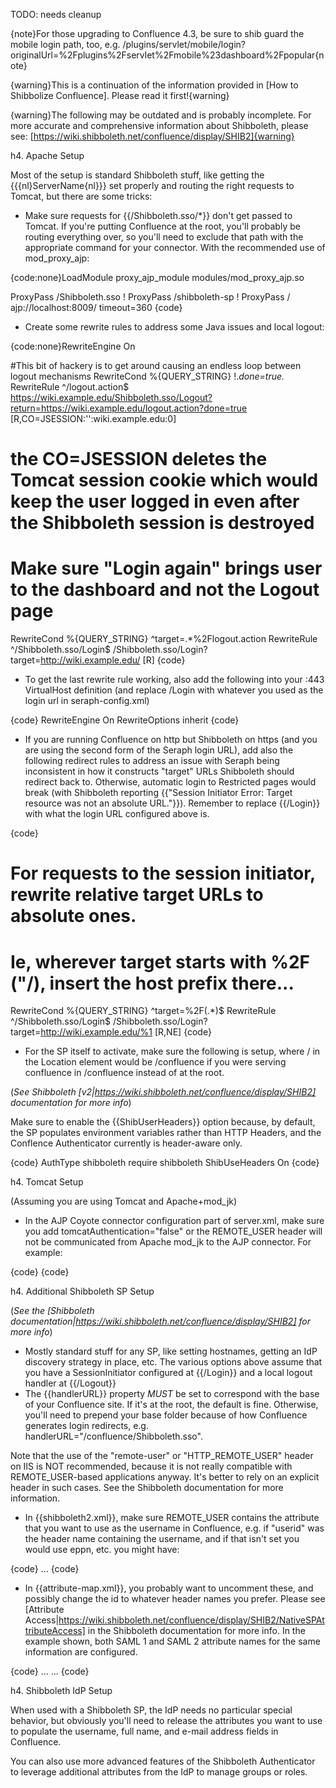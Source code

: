 TODO: needs cleanup

{note}For those upgrading to Confluence 4.3, be sure to shib guard the mobile login path, too, e.g. /plugins/servlet/mobile/login?originalUrl=%2Fplugins%2Fservlet%2Fmobile%23dashboard%2Fpopular{note}

{warning}This is a continuation of the information provided in [How to Shibbolize Confluence]. Please read it first\!{warning}

{warning}The following may be outdated and is probably incomplete. For more accurate and comprehensive information about Shibboleth, please see: [https://wiki.shibboleth.net/confluence/display/SHIB2]{warning}

h4. Apache Setup

Most of the setup is standard Shibboleth stuff, like getting the {{{nl}ServerName{nl}}} set properly and routing the right requests to Tomcat, but there are some tricks:

* Make sure requests for {{/Shibboleth.sso/\*}} don't get passed to Tomcat. If you're putting Confluence at the root, you'll probably be routing everything over, so you'll need to exclude that path with the appropriate command for your connector. With the recommended use of mod_proxy_ajp:

{code:none}LoadModule proxy_ajp_module modules/mod_proxy_ajp.so

ProxyPass /Shibboleth.sso !
ProxyPass /shibboleth-sp !
ProxyPass / ajp://localhost:8009/ timeout=360
{code}

* Create some rewrite rules to address some Java issues and local logout:

{code:none}RewriteEngine On

#This bit of hackery is to get around causing an endless loop between logout mechanisms
RewriteCond %{QUERY_STRING}  !.*done=true.*
RewriteRule ^/logout.action$ https://wiki.example.edu/Shibboleth.sso/Logout?return=https://wiki.example.edu/logout.action?done=true [R,CO=JSESSION:'':wiki.example.edu:0]
# the CO=JSESSION deletes the Tomcat session cookie which would keep the user logged in even after the Shibboleth session is destroyed

# Make sure "Login again" brings user to the dashboard and not the Logout page
RewriteCond %{QUERY_STRING} ^target=.*%2Flogout.action
RewriteRule ^/Shibboleth.sso/Login$ /Shibboleth.sso/Login?target=http://wiki.example.edu/ [R]
{code}
* To get the last rewrite rule working, also add the following into your :443 VirtualHost definition (and replace /Login with whatever you used as the login url in seraph-config.xml)

{code}
RewriteEngine On
RewriteOptions inherit
{code}

* If you are running Confluence on http but Shibboleth on https (and you are using the second form of the Seraph login URL), add also the following redirect rules to address an issue with Seraph being inconsistent in how it constructs "target" URLs Shibboleth should redirect back to.  Otherwise, automatic login to Restricted pages would break (with Shibboleth reporting {{"Session Initiator Error: Target resource was not an absolute URL."}}). Remember to replace {{/Login}} with what the login URL configured above is.

{code}
# For requests to the session initiator, rewrite relative target URLs to absolute ones.
# Ie, wherever target starts with %2F ("/), insert the host prefix there...
RewriteCond %{QUERY_STRING} ^target=%2F(.*)$
RewriteRule ^/Shibboleth.sso/Login$ /Shibboleth.sso/Login?target=http://wiki.example.edu/%1 [R,NE]
{code}

* For the SP itself to activate, make sure the following is setup, where / in the Location element would be /confluence  if you were serving confluence in /confluence instead of at the root.

(_See Shibboleth_ _[v2|https://wiki.shibboleth.net/confluence/display/SHIB2]_ _documentation for more info_)

Make sure to enable the {{ShibUserHeaders}} option because, by default, the SP populates environment variables rather than HTTP Headers, and the Conflence Authenticator currently is header-aware only.

{code}
<Location />
 AuthType shibboleth
 require shibboleth
 ShibUseHeaders On
</Location>
{code}

h4. Tomcat Setup

(Assuming you are using Tomcat and Apache+mod_jk)
* In the AJP Coyote connector configuration part of server.xml, make sure you add tomcatAuthentication="false" or the REMOTE_USER header will not be communicated from Apache mod_jk to the AJP connector. For example:

{code}
<Connector port="8009" enableLookups="false" redirectPort="8443" protocol="AJP/1.3"
    tomcatAuthentication="false"/>
{code}

h4. Additional Shibboleth SP Setup

(_See the_ _[Shibboleth documentation|https://wiki.shibboleth.net/confluence/display/SHIB2]_ _for more info_)

* Mostly standard stuff for any SP, like setting hostnames, getting an IdP discovery strategy in place, etc. The various options above assume that you have a SessionInitiator configured at {{/Login}} and a local logout handler at {{/Logout}}
* The {{handlerURL}} property *MUST* be set to correspond with the base of your Confluence site. If it's at the root, the default is fine. Otherwise, you'll need to prepend your base folder because of how Confluence generates login redirects, e.g. handlerURL="/confluence/Shibboleth.sso".

Note that the use of the "remote-user" or "HTTP_REMOTE_USER" header on IIS is NOT recommended, because it is not really compatible with REMOTE_USER-based applications anyway. It's better to rely on an explicit header in such cases. See the Shibboleth documentation for more information.

* In {{shibboleth2.xml}}, make sure REMOTE_USER contains the attribute that you want to use as the username in Confluence, e.g. if "userid" was the header name containing the username, and if that isn't set you would use eppn, etc. you might have:

{code}
<ApplicationDefaults id="default" policyId="default"
    entityID="https://myserver.acme.org"
    REMOTE_USER="userid eppn ...">
...
{code}

* In {{attribute-map.xml}}, you probably want to uncomment these, and possibly change the id to whatever header names you prefer. Please see [Attribute Access|https://wiki.shibboleth.net/confluence/display/SHIB2/NativeSPAttributeAccess] in the Shibboleth documentation for more info. In the example shown, both SAML 1 and SAML 2 attribute names for the same information are configured.

{code}
...
<Attribute name="urn:mace:dir:attribute-def:mail" id="mail"/>
<Attribute name="urn:mace:dir:attribute-def:displayName" id="displayName"/>
<Attribute name="urn:oid:0.9.2342.19200300.100.1.3" id="mail"/>
<Attribute name="urn:oid:2.16.840.1.113730.3.1.241" id="displayName"/>
...
{code}

h4. Shibboleth IdP Setup

When used with a Shibboleth SP, the IdP needs no particular special behavior, but obviously you'll need to release the attributes you want to use to populate the username, full name, and e-mail address fields in Confluence.

You can also use more advanced features of the Shibboleth Authenticator to leverage additional attributes from the IdP to manage groups or roles.